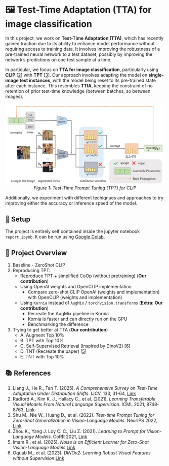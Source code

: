 # 🖼️ Test-Time Adaptation (TTA) for image classification

In this project, we work on **Test-Time Adaptation (TTA)**, which has recently gained traction due to its ability to enhance model performance without requiring access to training data. It involves improving the robustness of a pre-trained neural network to a test dataset, possibly by improving the network’s predictions on one test sample at a time.

In particular, we focus on **TTA for image classification**, particularly using **CLIP** [[2](#ref-clip2021)] with **TPT** [[3](#ref-tpt2022)]. Our approach involves adapting the model on **single-image test instances**, with the model being reset to its pre-trained state after each instance. This resembles **TTIA**, keeping the constraint of no retention of prior test-time knowledge (between batches, so between images).

<!--- visualize image using html formatting, so that i can scale it properly -->
<p align="center">
  <img src="plot/tpt.png" alt="Test-Time Prompt Tuning (TPT) for CLIP" title="Test-Time Prompt Tuning (TPT) for CLIP" width="600" class="center"/><br>
  <em>Figure 1: Test-Time Prompt Tuning (TPT) for CLIP</em>
</p>

Additionally, we experiment with different techiqnues and approaches to try improving either the accuracy or inference speed of the model.


## 🚀 Setup

The project is entirely self contained inside the jupyter notebook `report.ipynb`. It can be run using [Google Colab](https://colab.research.google.com/).

## 🧠 Project Overview

1. Baseline - ZeroShot CLIP
1. Reproducing TPT: 
   - Reproduce TPT + simplified CoOp (without pretraining) (**Our contribution**)
   - Using OpenAI weights and OpenCLIP implementation
     - Compare zero-shot CLIP OpenAI (weights and implementation) with OpenCLIP (weights and implementation)
   - Using `Kornia` instead of `AugMix` / `torchvision.transforms` (**Extra: Our contribution**)
     - Recreate the AugMix pipeline in Kornia
     - Kornia is faster and can directly run on the GPU
     - Benchmarking the difference
1. Trying to get better at TTA (**Our contribution**)
   - A. Augment Top 10%
   - B. TPT with Top 10%
   - C. Self-Supervised Retrieval (Inspired by DinoV2) [[6](#ref-dinov2)]
   - D. TNT (Recreate the paper) [[5](#ref-dinov2)]
   - E. TNT with Top 10%
  
## 📚 References

1. <a id="ref-liang2025"></a> Liang J., He R., Tan T. (2025). _A Comprehensive Survey on Test-Time Adaptation Under Distribution Shifts_. IJCV, 133, 31-64, [Link](https://doi.org/10.1007/s11263-024-02181-w)
1. <a id="ref-clip2021"></a> Radford A., Kim K. J., Hallacy C., et al. (2021). _Learning Transferable Visual Models From Natural Language Supervision_. ICML 2021, 8748-8763, [Link](https://arxiv.org/abs/2103.00020)
1. <a id="ref-tpt2022"></a> Shu M., Nie W., Huang D., et al. (2022). _Test-time Prompt Tuning for Zero-Shot Generalization in Vision-Language Models_. NeurIPS 2022, [Link](https://arxiv.org/abs/2209.07511)
1. <a id="ref-coop2021"></a> Zhou K., Yang J. Loy C. C., Liu Z. (2021). _Learning to Prompt for Vision-Language Models_. CoRR 2021, [Link](https://arxiv.org/abs/2109.01134)
1. <a id="ref-tnt2025"></a> Imam R., et al. (2025). _Noise is an Efficient Learner for Zero-Shot Vision-Language Models_ [Link](https://arxiv.org/abs/2502.06019)
1. <a id="ref-tnt2025"></a> Oquab M., et al. (2023). _DINOv2: Learning Robust Visual Features without Supervision_ [Link](https://arxiv.org/abs/2304.07193)
